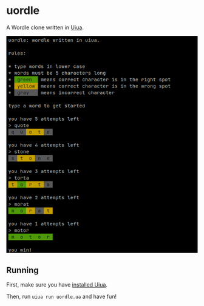 # uordle

A Wordle clone written in [Uiua](https://github.com/uiua-lang/uiua).

![Uordle in action](./example.png)

## Running

First, make sure you have [installed Uiua](https://github.com/uiua-lang/uiua#installation).

Then, run `uiua run uordle.ua` and have fun!
